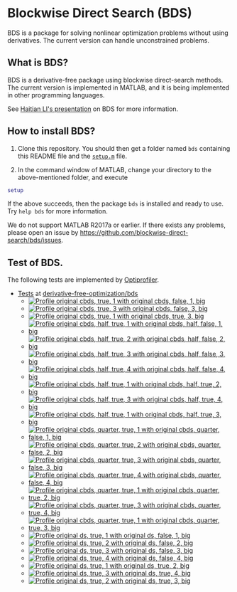 # Blockwise Direct Search (BDS)

BDS is a package for solving nonlinear optimization problems without using derivatives. The current version can handle unconstrained problems. 

## What is BDS?

BDS is a derivative-free package using blockwise direct-search methods. The current version is implemented in MATLAB, and it is being implemented in other programming languages.

See [Haitian LI's presentation](https://lht97.github.io/documents/DFOS2024.pdf) on BDS for more information.

## How to install BDS?

1. Clone this repository. You should then get a folder named `bds` containing this README file and the
[`setup.m`](https://github.com/blockwise-direct-search/bds/blob/main/setup.m) file.

2. In the command window of MATLAB, change your directory to the above-mentioned folder, and execute

```matlab
setup
```

If the above succeeds, then the package `bds` is installed and ready to use. Try `help bds` for more information.

We do not support MATLAB R2017a or earlier. If there exists any problems, please open an issue by
https://github.com/blockwise-direct-search/bds/issues.

## Test of BDS.

The following tests are implemented by [Optiprofiler](https://github.com/optiprofiler/optiprofiler).

- [Tests](https://github.com/derivative-free-optimization/bds/actions) at [derivative-free-optimization/bds](https://github.com/derivative-free-optimization/bds)
    - [![Profile original cbds, true, 1 with original cbds, false, 1, big](https://github.com/derivative-free-optimization/bds/actions/workflows/profile_orig_cbds_true_1_orig_cbds_false_1_big.yml/badge.svg)](https://github.com/derivative-free-optimization/bds/actions/workflows/profile_orig_cbds_true_1_orig_cbds_false_1_big.yml)
    - [![Profile original cbds, true, 3 with original cbds, false, 3, big](https://github.com/derivative-free-optimization/bds/actions/workflows/profile_orig_cbds_true_3_orig_cbds_false_3_big.yml/badge.svg)](https://github.com/derivative-free-optimization/bds/actions/workflows/profile_orig_cbds_true_3_orig_cbds_false_3_big.yml)
    - [![Profile original cbds, true, 1 with original cbds, true, 3, big](https://github.com/derivative-free-optimization/bds/actions/workflows/profile_orig_cbds_true_1_orig_cbds_true_3_big.yml/badge.svg)](https://github.com/derivative-free-optimization/bds/actions/workflows/profile_orig_cbds_true_1_orig_cbds_true_3_big.yml)
    - [![Profile original cbds, half, true, 1 with original cbds, half, false, 1, big](https://github.com/derivative-free-optimization/bds/actions/workflows/profile_orig_cbds_half_true_1_orig_cbds_half_false_1_big.yml/badge.svg)](https://github.com/derivative-free-optimization/bds/actions/workflows/profile_orig_cbds_half_true_1_orig_cbds_half_false_1_big.yml)
    - [![Profile original cbds, half, true, 2 with original cbds, half, false, 2, big](https://github.com/derivative-free-optimization/bds/actions/workflows/profile_orig_cbds_half_true_2_orig_cbds_half_false_2_big.yml/badge.svg)](https://github.com/derivative-free-optimization/bds/actions/workflows/profile_orig_cbds_half_true_2_orig_cbds_half_false_2_big.yml)
    - [![Profile original cbds, half, true, 3 with original cbds, half, false, 3, big](https://github.com/derivative-free-optimization/bds/actions/workflows/profile_orig_cbds_half_true_3_orig_cbds_half_false_3_big.yml/badge.svg)](https://github.com/derivative-free-optimization/bds/actions/workflows/profile_orig_cbds_half_true_3_orig_cbds_half_false_3_big.yml)
    - [![Profile original cbds, half, true, 4 with original cbds, half, false, 4, big](https://github.com/derivative-free-optimization/bds/actions/workflows/profile_orig_cbds_half_true_4_orig_cbds_half_false_4_big.yml/badge.svg)](https://github.com/derivative-free-optimization/bds/actions/workflows/profile_orig_cbds_half_true_4_orig_cbds_half_false_4_big.yml)
    - [![Profile original cbds, half, true, 1 with original cbds, half, true, 2, big](https://github.com/derivative-free-optimization/bds/actions/workflows/profile_orig_cbds_half_true_1_orig_cbds_half_true_2_big.yml/badge.svg)](https://github.com/derivative-free-optimization/bds/actions/workflows/profile_orig_cbds_half_true_1_orig_cbds_half_true_2_big.yml)
    - [![Profile original cbds, half, true, 3 with original cbds, half, true, 4, big](https://github.com/derivative-free-optimization/bds/actions/workflows/profile_orig_cbds_half_true_3_orig_cbds_half_true_4_big.yml/badge.svg)](https://github.com/derivative-free-optimization/bds/actions/workflows/profile_orig_cbds_half_true_3_orig_cbds_half_true_4_big.yml)
    - [![Profile original cbds, half, true, 1 with original cbds, half, true, 3, big](https://github.com/derivative-free-optimization/bds/actions/workflows/profile_orig_cbds_half_true_1_orig_cbds_half_true_3_big.yml/badge.svg)](https://github.com/derivative-free-optimization/bds/actions/workflows/profile_orig_cbds_half_true_1_orig_cbds_half_true_3_big.yml)
    - [![Profile original cbds, quarter, true, 1 with original cbds, quarter, false, 1, big](https://github.com/derivative-free-optimization/bds/actions/workflows/profile_orig_cbds_quarter_true_1_orig_cbds_quarter_false_1_big.yml/badge.svg)](https://github.com/derivative-free-optimization/bds/actions/workflows/profile_orig_cbds_quarter_true_1_orig_cbds_quarter_false_1_big.yml)
    - [![Profile original cbds, quarter, true, 2 with original cbds, quarter, false, 2, big](https://github.com/derivative-free-optimization/bds/actions/workflows/profile_orig_cbds_quarter_true_2_orig_cbds_quarter_false_2_big.yml/badge.svg)](https://github.com/derivative-free-optimization/bds/actions/workflows/profile_orig_cbds_quarter_true_2_orig_cbds_quarter_false_2_big.yml)
    - [![Profile original cbds, quarter, true, 3 with original cbds, quarter, false, 3, big](https://github.com/derivative-free-optimization/bds/actions/workflows/profile_orig_cbds_quarter_true_3_orig_cbds_quarter_false_3_big.yml/badge.svg)](https://github.com/derivative-free-optimization/bds/actions/workflows/profile_orig_cbds_quarter_true_3_orig_cbds_quarter_false_3_big.yml)
    - [![Profile original cbds, quarter, true, 4 with original cbds, quarter, false, 4, big](https://github.com/derivative-free-optimization/bds/actions/workflows/profile_orig_cbds_quarter_true_4_orig_cbds_quarter_false_4_big.yml/badge.svg)](https://github.com/derivative-free-optimization/bds/actions/workflows/profile_orig_cbds_quarter_true_4_orig_cbds_quarter_false_4_big.yml)
    - [![Profile original cbds, quarter, true, 1 with original cbds, quarter, true, 2, big](https://github.com/derivative-free-optimization/bds/actions/workflows/profile_orig_cbds_quarter_true_1_orig_cbds_quarter_true_2_big.yml/badge.svg)](https://github.com/derivative-free-optimization/bds/actions/workflows/profile_orig_cbds_quarter_true_1_orig_cbds_quarter_true_2_big.yml)
    - [![Profile original cbds, quarter, true, 3 with original cbds, quarter, true, 4, big](https://github.com/derivative-free-optimization/bds/actions/workflows/profile_orig_cbds_quarter_true_3_orig_cbds_quarter_true_4_big.yml/badge.svg)](https://github.com/derivative-free-optimization/bds/actions/workflows/profile_orig_cbds_quarter_true_3_orig_cbds_quarter_true_4_big.yml)
    - [![Profile original cbds, quarter, true, 1 with original cbds, quarter, true, 3, big](https://github.com/derivative-free-optimization/bds/actions/workflows/profile_orig_cbds_quarter_true_1_orig_cbds_quarter_true_3_big.yml/badge.svg)](https://github.com/derivative-free-optimization/bds/actions/workflows/profile_orig_cbds_quarter_true_1_orig_cbds_quarter_true_3_big.yml)
    - [![Profile original ds, true, 1 with original ds, false, 1, big](https://github.com/derivative-free-optimization/bds/actions/workflows/profile_orig_ds_true_1_orig_ds_false_1_big.yml/badge.svg)](https://github.com/derivative-free-optimization/bds/actions/workflows/profile_orig_ds_true_1_orig_ds_false_1_big.yml)
    - [![Profile original ds, true, 2 with original ds, false, 2, big](https://github.com/derivative-free-optimization/bds/actions/workflows/profile_orig_ds_true_2_orig_ds_false_2_big.yml/badge.svg)](https://github.com/derivative-free-optimization/bds/actions/workflows/profile_orig_ds_true_2_orig_ds_false_2_big.yml)
    - [![Profile original ds, true, 3 with original ds, false, 3, big](https://github.com/derivative-free-optimization/bds/actions/workflows/profile_orig_ds_true_3_orig_ds_false_3_big.yml/badge.svg)](https://github.com/derivative-free-optimization/bds/actions/workflows/profile_orig_ds_true_3_orig_ds_false_3_big.yml)
    - [![Profile original ds, true, 4 with original ds, false, 4, big](https://github.com/derivative-free-optimization/bds/actions/workflows/profile_orig_ds_true_4_orig_ds_false_4_big.yml/badge.svg)](https://github.com/derivative-free-optimization/bds/actions/workflows/profile_orig_ds_true_4_orig_ds_false_4_big.yml)
    - [![Profile original ds, true, 1 with original ds, true, 2, big](https://github.com/derivative-free-optimization/bds/actions/workflows/profile_orig_ds_true_1_orig_ds_true_2_big.yml/badge.svg)](https://github.com/derivative-free-optimization/bds/actions/workflows/profile_orig_ds_true_1_orig_ds_true_2_big.yml)
    - [![Profile original ds, true, 3 with original ds, true, 4, big](https://github.com/derivative-free-optimization/bds/actions/workflows/profile_orig_ds_true_3_orig_ds_true_4_big.yml/badge.svg)](https://github.com/derivative-free-optimization/bds/actions/workflows/profile_orig_ds_true_3_orig_ds_true_4_big.yml)
    - [![Profile original ds, true, 2 with original ds, true, 3, big](https://github.com/derivative-free-optimization/bds/actions/workflows/profile_orig_ds_true_2_orig_ds_true_3_big.yml/badge.svg)](https://github.com/derivative-free-optimization/bds/actions/workflows/profile_orig_ds_true_2_orig_ds_true_3_big.yml)
